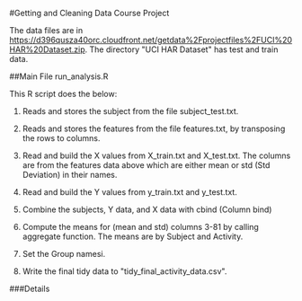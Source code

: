 #Getting and Cleaning Data Course Project

The data files are in https://d396qusza40orc.cloudfront.net/getdata%2Fprojectfiles%2FUCI%20HAR%20Dataset.zip. The directory "UCI HAR Dataset" has test and train data.

##Main File run_analysis.R


This R script does the below:


1. Reads and stores the subject from the file subject_test.txt.


2. Reads and stores the features from the file features.txt, by 
	   transposing the rows to columns.

3. Read and build the X values from X_train.txt and X_test.txt. 
	 The columns are from the features data above which are either 
	 mean or std (Std Deviation) in their names.

4. Read and build the Y values from y_train.txt and y_test.txt.

5. Combine the subjects, Y data, and X data with cbind (Column bind)

6. Compute the means for (mean and std) columns 3-81 by calling 
	 aggregate function. The means are by Subject and Activity.

7. Set the Group namesi.

8. Write the final tidy data to "tidy_final_activity_data.csv".


###Details
